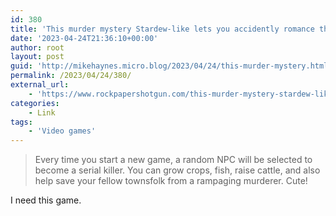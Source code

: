 ```yaml
---
id: 380
title: 'This murder mystery Stardew-like lets you accidently romance the killer'
date: '2023-04-24T21:36:10+00:00'
author: root
layout: post
guid: 'http://mikehaynes.micro.blog/2023/04/24/this-murder-mystery.html'
permalink: /2023/04/24/380/
external_url:
    - 'https://www.rockpapershotgun.com/this-murder-mystery-stardew-like-lets-you-accidently-romance-the-killer'
categories:
    - Link
tags:
    - 'Video games'
---
```


> Every time you start a new game, a random NPC will be selected to become a serial killer. You can grow crops, fish, raise cattle, and also help save your fellow townsfolk from a rampaging murderer. Cute!

I need this game.